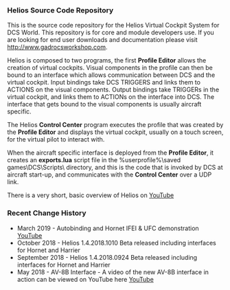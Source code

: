 ### Helios Source Code Repository

This is the source code repository for the Helios Virtual Cockpit System for DCS World.  This repository is for core and module developers use.  If you are looking for end user downloads and documentation please visit http://www.gadrocsworkshop.com.

Helios is composed to two programs, the first **Profile Editor** allows the creation of virtual cockpits.  Visual components in the profile can then be bound to an interface which allows communication between DCS and the virtual cockpit.  Input bindings take DCS TRIGGERS and links them to ACTIONS on the visual components.  Output bindings take TRIGGERs in the virtual cockpit, and links them to ACTIONs on the interface into DCS.  The interface that gets bound to the visual components is usually aircraft specific.

The Helios **Control Center** program executes the profile that was created by the **Profile Editor** and displays the virtual cockpit, usually on a touch screen, for the virtual pilot to interact with.

When the aircraft specific interface is deployed from the **Profile Editor**, it creates an **exports.lua** script file in the %userprofile%\saved games\DCS\Scripts\ directory, and this is the code that is invoked by DCS at aircraft start-up, and communicates with the **Control Center** over a UDP link.

There is a very short, basic overview of Helios on [YouTube](https://youtu.be/78to_NENQT8)

### Recent Change History

* March 2019 - Autobinding and Hornet IFEI & UFC demonstration [YouTube](https://www.youtube.com/watch?v=lEhG-TtENWc)
* October 2018 - Helios 1.4.2018.1010 Beta released including interfaces for Hornet and Harrier
* September 2018 - Helios 1.4.2018.0924 Beta released including interfaces for Hornet and Harrier
* May 2018 - AV-8B Interface - A video of the new AV-8B interface in action can be viewed on YouTube here [YouTube](https://www.youtube.com/watch?v=4kQG0dJMROg)
